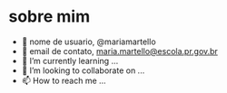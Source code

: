 # sobre mim



- 👋 nome de usuario, @mariamartello
- 👀 email de contato, maria.martello@escola.pr.gov.br
- 🌱 I’m currently learning ...
- 💞️ I’m looking to collaborate on ...
- 📫 How to reach me ...

<!---
mariamartello/mariamartello is a ✨ special ✨ repository because its `README.md` (this file) appears on your GitHub profile.
You can click the Preview link to take a look at your changes.
--->
